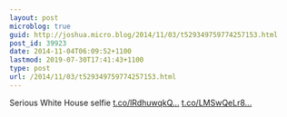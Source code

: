 ```yaml
---
layout: post
microblog: true
guid: http://joshua.micro.blog/2014/11/03/t529349759774257153.html
post_id: 39923
date: 2014-11-04T06:09:52+1100
lastmod: 2019-07-30T17:41:43+1100
type: post
url: /2014/11/03/t529349759774257153.html
---
```

Serious White House selfie [t.co/lRdhuwqkQ...](http://t.co/lRdhuwqkQb) [t.co/LMSwQeLr8...](http://t.co/LMSwQeLr8X)
